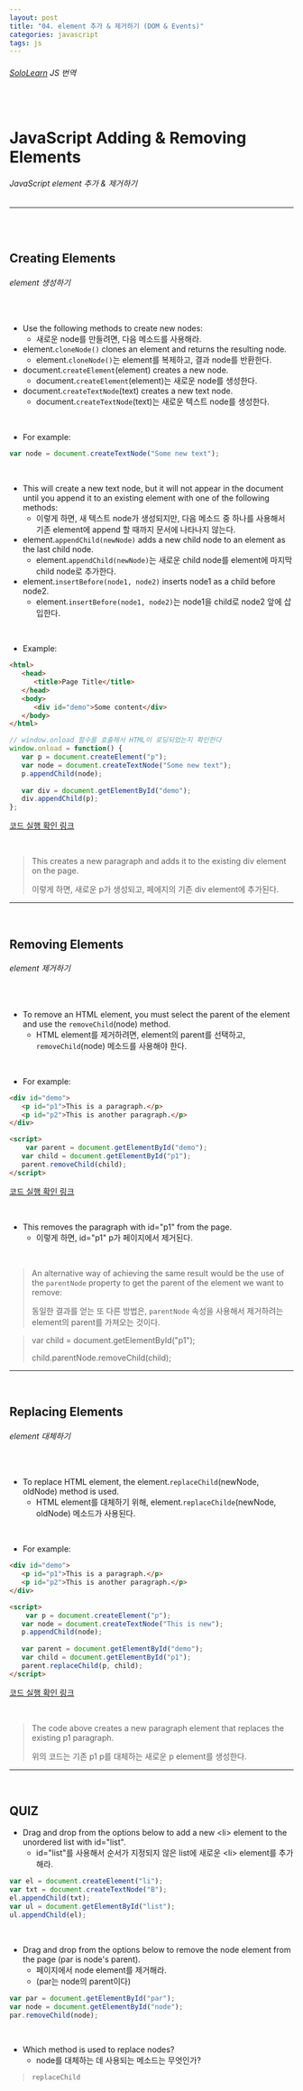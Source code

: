 ```yaml
---
layout: post
title: "04. element 추가 & 제거하기 (DOM & Events)"
categories: javascript
tags: js
---
```


###### [SoloLearn](https://www.sololearn.com) JS 번역

<br>

# JavaScript Adding & Removing Elements

###### JavaScript element 추가 & 제거하기

------

<br>

<br>

## Creating Elements

###### element 생성하기

<br>

- Use the following methods to create new nodes:
  - 새로운 node를 만들려면, 다음 메소드를 사용해라.
- element.`cloneNode()` clones an element and returns the resulting node.
  - element.`cloneNode()`는 element를 복제하고, 결과 node를 반환한다.
- document.`createElement`(element) creates a new node.
  - document.`createElement`(element)는 새로운 node를 생성한다.
- document.`createTextNode`(text) creates a new text node.
  - document.`createTextNode`(text)는 새로운 텍스트 node를 생성한다.

<br>

- For example:

```js
var node = document.createTextNode("Some new text");
```

<br>

- This will create a new text node, but it will not appear in the document until you append it to an existing element with one of the following methods:
  - 이렇게 하면, 새 텍스트 node가 생성되지만, 다음 메소드 중 하나를 사용해서 기존 element에 append 할 때까지 문서에 나타나지 않는다.
- element.`appendChild(newNode)` adds a new child node to an element as the last child node.
  - element.`appendChild(newNode)`는 새로운 child node를 element에 마지막 child node로 추가한다.
- element.`insertBefore(node1, node2)` inserts node1 as a child before node2.
  - element.`insertBefore(node1, node2)`는 node1을 child로 node2 앞에 삽입한다.

<br>

- Example:

```html
<html>
   <head>
      <title>Page Title</title>
   </head>
   <body>
      <div id="demo">Some content</div>
   </body>
</html>
```

```js
// window.onload 함수를 호출해서 HTML이 로딩되었는지 확인한다
window.onload = function() {
   var p = document.createElement("p");
   var node = document.createTextNode("Some new text");
   p.appendChild(node);
   
   var div = document.getElementById("demo");
   div.appendChild(p);
};
```

[코드 실행 확인 링크](https://code.sololearn.com/958/#js)

<br>

> This creates a new paragraph and adds it to the existing div element on the page.
>
> 이렇게 하면, 새로운 p가 생성되고, 페에지의 기존 div element에 추가된다.

------

<br>

## Removing Elements

###### element 제거하기

<br>

- To remove an HTML element, you must select the parent of the element and use the `removeChild`(node) method.
  - HTML element를 제거하려면, element의 parent를 선택하고, `removeChild`(node) 메소드를 사용해야 한다.

<br>

- For example:

```html
<div id="demo">
   <p id="p1">This is a paragraph.</p>
   <p id="p2">This is another paragraph.</p>
</div>

<script>
	var parent = document.getElementById("demo");
   var child = document.getElementById("p1");
   parent.removeChild(child);
</script>
```

[코드 실행 확인 링크](https://code.sololearn.com/958/#js)

<br>

- This removes the paragraph with id="p1" from the page.
  - 이렇게 하면, id="p1" p가 페이지에서 제거된다.

<br>

> An alternative way of achieving the same result would be the use of the `parentNode` property to get the parent of the element we want to remove:
>
> 동일한 결과를 얻는 또 다른 방법은, `parentNode` 속성을 사용해서 제거하려는 element의 parent를 가져오는 것이다.

> var child = document.getElementById("p1");
>
> child.parentNode.removeChild(child);

------

<br>

## Replacing Elements

###### element 대체하기

<br>

- To replace HTML element, the element.`replaceChild`(newNode, oldNode) method is used.
  - HTML element를 대체하기 위해, element.`replaceChilde`(newNode, oldNode) 메소드가 사용된다.

<br>

- For example:

```html
<div id="demo">
   <p id="p1">This is a paragraph.</p>
   <p id="p2">This is another paragraph.</p>
</div>

<script>
	var p = document.createElement("p");
   var node = document.createTextNode("This is new");
   p.appendChild(node);
   
   var parent = document.getElementById("demo");
   var child = document.getElementById("p1");
   parent.replaceChild(p, child);
</script>
```

[코드 실행 확인 링크](https://code.sololearn.com/960/#js)

<br>

> The code above creates a new paragraph element that replaces the existing p1 paragraph.
>
> 위의 코드는 기존 p1 p를 대체하는 새로운 p element를 생성한다.

------

<br>

## QUIZ

- Drag and drop from the options below to add a new \<li> element to the unordered list with id="list".
  - id="list"를 사용해서 순서가 지정되지 않은 list에 새로운 \<li> element를 추가해라.

```js
var el = document.createElement("li");
var txt = document.createTextNode("B");
el.appendChild(txt);
var ul = document.getElementById("list");
ul.appendChild(el);
```

<br>

- Drag and drop from the options below to remove the node element from the page (par is node's parent).
  - 페이지에서 node element를 제거해라.
  - (par는 node의 parent이다)

```js
var par = document.getElementById("par");
var node = document.getElementById("node");
par.removeChild(node);
```

<br>

- Which method is used to replace nodes?
  - node를 대체하는 데 사용되는 메소드는 무엇인가?

> `replaceChild`

<br>